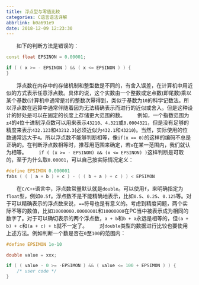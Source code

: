 ```yaml
---
title: 浮点型与零值比较
categories: C语言语法详解
abbrlink: b0a691e9
date: 2018-12-09 12:23:30
---
```

&emsp;&emsp;如下的判断方法是错误的：

``` cpp
const float EPSINON = 0.00001;

if ( ( x >= - EPSINON ) && ( x <= EPSINON ) ) {
}
```

&emsp;&emsp;浮点数在内存中的存储机制和整型数是不同的，有舍入误差，在计算机中用近似的方式表示任意浮点数。具体的说，这个实数由一个整数或定点数(即尾数)乘以某个基数(计算机中通常是`2`)的整数次幂得到，类似于基数为`10`的科学记数法。所以浮点数在运算中通常伴随着因为无法精确表示而进行的近似或舍入。但是这种设计的好处是可以在固定的长度上存储更大范围的数。
&emsp;&emsp;例如，一个指数范围为`±4`的`4`位十进制浮点数可以用来表示`43210`、`4.321`或`0.0004321`，但是没有足够的精度来表示`432.123`和`43212.3`(必须近似为`432.1`和`43210`)。当然，实际使用的位数通常远大于`4`。所以浮点数不能够判断相等，像`if(x == 0)`的这样的编码不总是正确的。在判断浮点数相等时，推荐用范围来确定，若`x`在某一范围内，我们就认为相等。
&emsp;&emsp;`if ( (x >= - EPSINON) && (x <= EPSINON) )`这样判断是可取的，至于为什么取`0.00001`，可以自己按实际情况定义：

``` cpp
#define EPSIMON 0.000001
fabs ( ( ( a + b ) + c ) - ( ( b + a ) + c ) ) < EPSIMON
```

&emsp;&emsp;在`C/C++`语言中，浮点数常量默认就是`double`。可以使用`f`，来明确指定为`float`型，例如`0.5f`。浮点数不是不能精确地表示，比如`0.5`、`0.25`、`0.125`等。对于可以精确表示的浮点数来说，`==`符号也是有意义的。考虑到精度问题，两个实际不等的数值，比如`10000000.00000001`和`10000000`在PC当中被表示成为相同的数字了。对于可以确切表示的两个浮点数，`a + b`和`b + a`永远是相等的，但`(a + b) + c`和`(a + c) + b`就不一定了。
&emsp;&emsp;对`double`类型的数据进行比较也要使用上述方法。例如判断一个数是否在`0`至`100`的范围内：

``` cpp
#define EPSIMON 1e-10

double value = xxx;

if ( ( value - 0 >= -EPSIMON ) && ( value <= 100 + EPSIMON ) ) {
    /* user code */
}
```